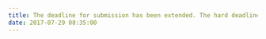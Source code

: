 ```yaml
---
title: The deadline for submission has been extended. The hard deadline is now 08-15-2017!
date: 2017-07-29 08:35:00
---
```

